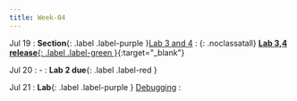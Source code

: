 ```yaml
---
title: Week-04
---
```



Jul 19
: **Section**{: .label .label-purple }[Lab 3 and 4](#)
  : [<i class="icon fas fas fa-video"></i>](https://canvas.ucsd.edu/courses/27993/external_tools/82 "video"){: .noclassatall} [**Lab 3,4 release**{: .label .label-green }](https://canvas.ucsd.edu/courses/27993/files/folder/Labs?){:target="_blank"}

Jul 20
: -
  : **Lab 2 due**{: .label .label-red }
  
Jul 21
: **Lab**{: .label .label-purple } [Debugging](#)
  : 
  
<!-- Oct 9
: [Runtime Analysis](#)
  : [8.1](#), [8.2](#), [8.3](#), [8.4](#)
: **HW 2 due**{: .label .label-red } -->
